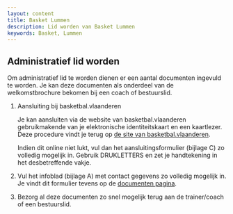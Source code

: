 ```yaml
---
layout: content
title: Basket Lummen
description: Lid worden van Basket Lummen
keywords: Basket, Lummen
---
```


## Administratief lid worden

Om administratief lid te worden dienen er een aantal documenten ingevuld te worden. Je kan deze documenten als onderdeel van de welkomstbrochure bekomen bij een coach of bestuurslid.

1.	Aansluiting bij basketbal.vlaanderen

    Je kan aansluiten via de website van basketbal.vlaanderen gebruikmakende van je elektronische identiteitskaart en een kaartlezer. Deze procedure vindt je terug op [de site van basketbal.vlaanderen](https://www.basketbal.vlaanderen/lid-worden).

    Indien dit online niet lukt, vul dan het aansluitingsformulier (bijlage C) zo volledig mogelijk in. Gebruik DRUKLETTERS en zet je handtekening in het desbetreffende vakje.

2.	Vul het infoblad (bijlage A) met contact gegevens zo volledig mogelijk in. Je vindt dit formulier tevens op de [documenten pagina](/club/documenten).

3.	Bezorg al deze documenten zo snel mogelijk terug aan de trainer/coach of een bestuurslid.


